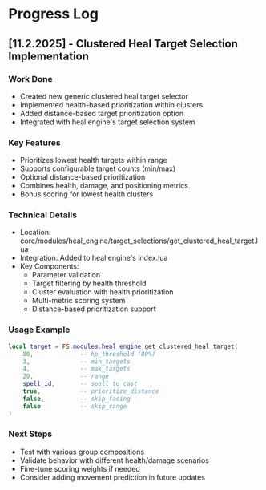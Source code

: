 # Progress Log

## [11.2.2025] - Clustered Heal Target Selection Implementation

### Work Done

- Created new generic clustered heal target selector
- Implemented health-based prioritization within clusters
- Added distance-based target prioritization option
- Integrated with heal engine's target selection system

### Key Features

- Prioritizes lowest health targets within range
- Supports configurable target counts (min/max)
- Optional distance-based prioritization
- Combines health, damage, and positioning metrics
- Bonus scoring for lowest health clusters

### Technical Details

- Location: core/modules/heal_engine/target_selections/get_clustered_heal_target.lua
- Integration: Added to heal engine's index.lua
- Key Components:
  - Parameter validation
  - Target filtering by health threshold
  - Cluster evaluation with health prioritization
  - Multi-metric scoring system
  - Distance-based prioritization support

### Usage Example

```lua
local target = FS.modules.heal_engine.get_clustered_heal_target(
    80,             -- hp_threshold (80%)
    3,              -- min_targets
    4,              -- max_targets
    20,             -- range
    spell_id,       -- spell to cast
    true,           -- prioritize_distance
    false,          -- skip_facing
    false           -- skip_range
)
```

### Next Steps

- Test with various group compositions
- Validate behavior with different health/damage scenarios
- Fine-tune scoring weights if needed
- Consider adding movement prediction in future updates
